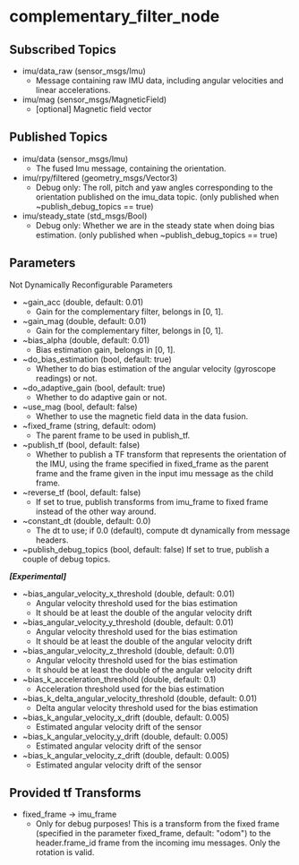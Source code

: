 # complementary_filter_node

## Subscribed Topics

* imu/data_raw (sensor_msgs/Imu)
  * Message containing raw IMU data, including angular velocities and linear accelerations.
* imu/mag (sensor_msgs/MagneticField)
  * [optional] Magnetic field vector

## Published Topics

* imu/data (sensor_msgs/Imu)
  * The fused Imu message, containing the orientation.
* imu/rpy/filtered (geometry_msgs/Vector3)
  * Debug only: The roll, pitch and yaw angles corresponding to the orientation published on the imu_data topic. (only published when ~publish_debug_topics == true)
* imu/steady_state (std_msgs/Bool)
  * Debug only: Whether we are in the steady state when doing bias estimation. (only published when ~publish_debug_topics == true)

## Parameters

Not Dynamically Reconfigurable Parameters

* ~gain_acc (double, default: 0.01)
  * Gain for the complementary filter, belongs in [0, 1].
* ~gain_mag (double, default: 0.01)
  * Gain for the complementary filter, belongs in [0, 1].
* ~bias_alpha (double, default: 0.01)
  * Bias estimation gain, belongs in [0, 1].
* ~do_bias_estimation (bool, default: true)
  * Whether to do bias estimation of the angular velocity (gyroscope readings) or not.
* ~do_adaptive_gain (bool, default: true)
  * Whether to do adaptive gain or not.
* ~use_mag (bool, default: false)
  * Whether to use the magnetic field data in the data fusion.
* ~fixed_frame (string, default: odom)
  * The parent frame to be used in publish_tf.
* ~publish_tf (bool, default: false)
  * Whether to publish a TF transform that represents the orientation of the IMU, using the frame specified in fixed_frame as the parent frame and the frame given in the input imu message as the child frame.
* ~reverse_tf (bool, default: false)
  * If set to true, publish transforms from imu_frame to fixed frame instead of the other way around.
* ~constant_dt (double, default: 0.0)
  * The dt to use; if 0.0 (default), compute dt dynamically from message headers.
* ~publish_debug_topics (bool, default: false)
If set to true, publish a couple of debug topics.

***[Experimental]***

* ~bias_angular_velocity_x_threshold (double, default: 0.01)
  * Angular velocity threshold used for the bias estimation
  * It should be at least the double of the angular velocity drift
* ~bias_angular_velocity_y_threshold (double, default: 0.01)
  * Angular velocity threshold used for the bias estimation
  * It should be at least the double of the angular velocity drift
* ~bias_angular_velocity_z_threshold (double, default: 0.01)
  * Angular velocity threshold used for the bias estimation
  * It should be at least the double of the angular velocity drift
* ~bias_k_acceleration_threshold (double, default: 0.1)
  * Acceleration threshold used for the bias estimation
* ~bias_k_delta_angular_velocity_threshold (double, default: 0.01)
  * Delta angular velocity threshold used for the bias estimation
* ~bias_k_angular_velocity_x_drift (double, default: 0.005)
  * Estimated angular velocity drift of the sensor
* ~bias_k_angular_velocity_y_drift (double, default: 0.005)
  * Estimated angular velocity drift of the sensor
* ~bias_k_angular_velocity_z_drift (double, default: 0.005)
  * Estimated angular velocity drift of the sensor


## Provided tf Transforms

* fixed_frame → imu_frame
  * Only for debug purposes! This is a transform from the fixed frame (specified in the parameter fixed_frame, default: "odom") to the header.frame_id frame from the incoming imu messages. Only the rotation is valid.
